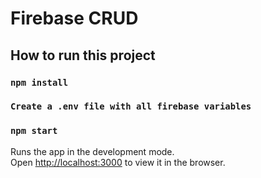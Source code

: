 # Firebase CRUD

## How to run this project

### `npm install`
### `Create a .env file with all firebase variables`
### `npm start`

Runs the app in the development mode.\
Open [http://localhost:3000](http://localhost:3000) to view it in the browser.
